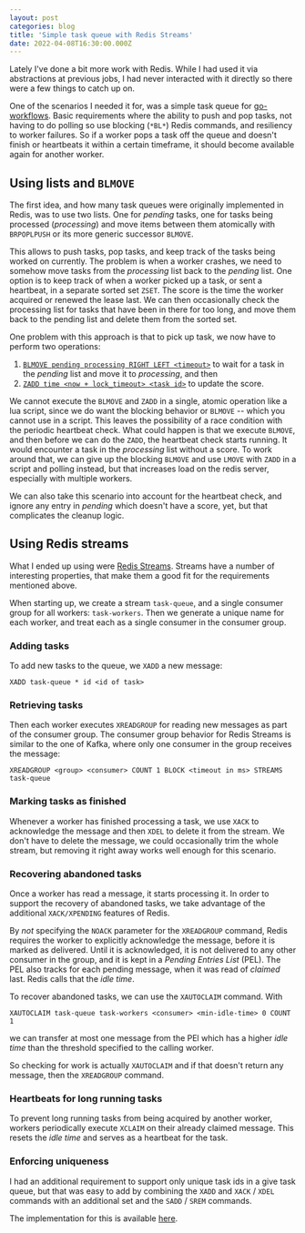 ```yaml
---
layout: post
categories: blog
title: 'Simple task queue with Redis Streams'
date: 2022-04-08T16:30:00.000Z
---
```


Lately I've done a bit more work with Redis. While I had used it via abstractions at previous jobs, I had never interacted with it directly so there were a few things to catch up on.

One of the scenarios I needed it for, was a simple task queue for [go-workflows](https://github.com/cschleiden/go-workflows). Basic requirements where the ability to push and pop tasks, not having to do polling so use blocking (`*BL*`) Redis commands, and resiliency to worker failures. So if a worker pops a task off the queue and doesn't finish or heartbeats it within a certain timeframe, it should become available again for another worker.

## Using lists and `BLMOVE`

The first idea, and how many task queues were originally implemented in Redis, was to use two lists. One for _pending_ tasks, one for tasks being processed (_processing_) and move items between them atomically with `BRPOPLPUSH` or its more generic successor `BLMOVE`.

This allows to push tasks, pop tasks, and keep track of the tasks being worked on currently. The problem is when a worker crashes, we need to somehow move tasks from the _processing_ list back to the _pending_ list. One option is to keep track of when a worker picked up a task, or sent a heartbeat, in a separate sorted set `ZSET`. The score is the time the worker acquired or renewed the lease last. We can then occasionally check the processing list for tasks that have been in there for too long, and move them back to the pending list and delete them from the sorted set.

One problem with this approach is that to pick up task, we now have to perform two operations:

1. [`BLMOVE pending processing RIGHT LEFT <timeout>`](https://redis.io/commands/blmove/) to wait for a task in the _pending_ list and move it to _processing_, and then
2. [`ZADD time <now + lock_timeout> <task id>`](https://redis.io/commands/zadd/) to update the score.

We cannot execute the `BLMOVE` and `ZADD` in a single, atomic operation like a lua script, since we do want the blocking behavior or `BLMOVE` -- which you cannot use in a script. This leaves the possibility of a race condition with the periodic heartbeat check. What could happen is that we execute `BLMOVE`, and then before we can do the `ZADD`, the heartbeat check starts running. It would encounter a task in the _processing_ list without a score. To work around that, we can give up the blocking `BLMOVE` and use `LMOVE` with `ZADD` in a script and polling instead, but that increases load on the redis server, especially with multiple workers.

We can also take this scenario into account for the heartbeat check, and ignore any entry in _pending_ which doesn't have a score, yet, but that complicates the cleanup logic.

## Using Redis streams

What I ended up using were [Redis Streams](https://redis.io/docs/manual/data-types/streams/). Streams have a number of interesting properties, that make them a good fit for the requirements mentioned above.

When starting up, we create a stream `task-queue`, and a single consumer group for all workers: `task-workers`. Then we generate a unique name for each worker, and treat each as a single consumer in the consumer group.

### Adding tasks

To add new tasks to the queue, we `XADD` a new message:

```redis
XADD task-queue * id <id of task>
```

### Retrieving tasks

Then each worker executes `XREADGROUP` for reading new messages as part of the consumer group. The consumer group behavior for Redis Streams is similar to the one of Kafka, where only one consumer in the group receives the message:

```redis
XREADGROUP <group> <consumer> COUNT 1 BLOCK <timeout in ms> STREAMS task-queue
```

### Marking tasks as finished

Whenever a worker has finished processing a task, we use `XACK` to acknowledge the message and then `XDEL` to delete it from the stream. We don't have to delete the message, we could occasionally trim the whole stream, but removing it right away works well enough for this scenario.

### Recovering abandoned tasks

Once a worker has read a message, it starts processing it. In order to support the recovery of abandoned tasks, we take advantage of the additional `XACK/XPENDING` features of Redis.

By _not_ specifying the `NOACK` parameter for the `XREADGROUP` command, Redis requires the worker to explicitly acknowledge the message, before it is marked as delivered. Until it is acknowledged, it is not delivered to any other consumer in the group, and it is kept in a _Pending Entries List_ (PEL). The PEL also tracks for each pending message, when it was read of _claimed_ last. Redis calls that the _idle time_.


 To recover abandoned tasks, we can use the `XAUTOCLAIM` command. With

 ```redis
 XAUTOCLAIM task-queue task-workers <consumer> <min-idle-time> 0 COUNT 1
 ```

 we can transfer at most one message from the PEl which has a higher _idle time_ than the threshold specified to the calling worker.

 So checking for work is actually `XAUTOCLAIM` and if that doesn't return any message, then the `XREADGROUP` command.

### Heartbeats for long running tasks

 To prevent long running tasks from being acquired by another worker, workers periodically execute `XCLAIM` on their already claimed message. This resets the _idle time_ and serves as a heartbeat for the task.

### Enforcing uniqueness

I had an additional requirement to support only unique task ids in a give task queue, but that was easy to add by combining the `XADD` and `XACK` / `XDEL` commands with an additional set and the `SADD` / `SREM` commands.

The implementation for this is available [here](https://github.com/cschleiden/go-workflows/blob/42bedfe1139df5e892ecddf7290712ebc4ed6ab1/backend/redis/taskqueue/queue.go).

<script src="https://emgithub.com/embed.js?target=https%3A%2F%2Fgithub.com%2Fcschleiden%2Fgo-workflows%2Fblob%2F42bedfe1139df5e892ecddf7290712ebc4ed6ab1%2Fbackend%2Fredis%2Ftaskqueue%2Fqueue.go&style=github&showBorder=on&showLineNumbers=on&showFileMeta=on&showCopy=on"></script>
